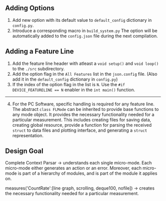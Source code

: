 
## Adding Options

1. Add new option with its default value to `default_config` dictionary in `config.py`.
2. Introduce a corresponding macro in `build_system.py`
The option will be automatically added to the `config.json` file during the next compilation.



## Adding a Feature Line

1. Add the feature line header with atleast a `void setup()` and `void loop()` to the `./src` subdirectory.
2. Add the option flag in the `All Features` list in the `json.config` file. (Also add it in the `default_config` dictionary in `config.py`)
3. If the index of the option flag in the list is `N`. Use the `#if DEVICE_FEATURELINE == N` enabler in the `int main()` function.
---
4. For the PC Software, specific handling is required for any feature line. The abstract `class FLMode` can be inherited to provide base functions to any mode object. It provides the necessary functionality needed for a particular measurement. This includes creating files for saving data, creating global resource, provide a function for parsing the received `struct` to data files and plotting interface, and generating a `struct` representation.





## Design Goal

Complete Context Parsar → understands each single micro-mode. Each micro-mode either generates an action or an error. Moreover, each micro-mode is part of a hierarchy of modules, and is part of the module it applies on.

measures('CountRate':[line graph, scrolling, deque100, nofile]) → creates the necessary functionality needed for a particular measurement. 
